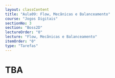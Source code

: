 ```yaml
---
layout: classContent
title: "Aula09: Flow, Mecânicas e Balanceamento"
course: "Jogos Digitais"
sectionNo: 3
section: "Boss2D"
lectureOrder: "0"
lecture: "Flow, Mecânicas e Balanceamento"
itemOrder: "0"
type: "Tarefas"
---
```


# TBA